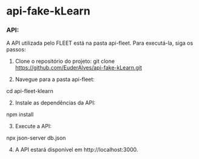 # api-fake-kLearn

### <a name="_960iv08rgjz0"></a>**API:**

A API utilizada pelo FLEET está na pasta api-fleet. Para executá-la, siga os passos:

1. Clone o repositório do projeto:
   git clone https://github.com/EuderAlves/api-fake-kLearn.git

2. Navegue para a pasta api-fleet:

cd api-fleet-klearn

2. Instale as dependências da API:

npm install

3. Execute a API:

npx json-server db.json

4. A API estará disponível em http://localhost:3000.
